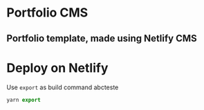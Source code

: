 # Portfolio CMS

## Portfolio template, made using Netlify CMS

# Deploy on Netlify

Use `export` as build command abcteste

```js
yarn export
```
